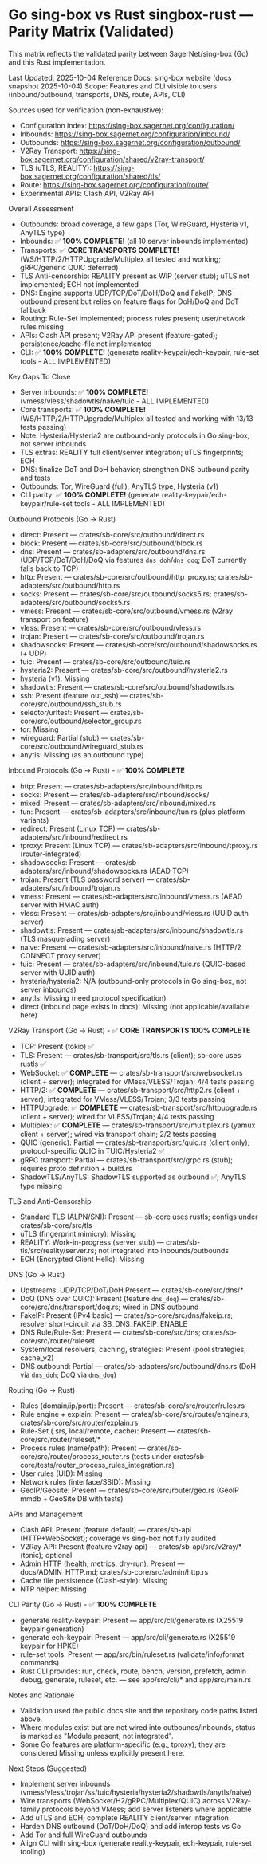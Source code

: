 # Go sing-box vs Rust singbox-rust — Parity Matrix (Validated)

This matrix reflects the validated parity between SagerNet/sing-box (Go) and this Rust implementation.

Last Updated: 2025-10-04
Reference Docs: sing-box website (docs snapshot 2025-10-04)
Scope: Features and CLI visible to users (inbound/outbound, transports, DNS, route, APIs, CLI)

Sources used for verification (non-exhaustive):
- Configuration index: https://sing-box.sagernet.org/configuration/
- Inbounds: https://sing-box.sagernet.org/configuration/inbound/
- Outbounds: https://sing-box.sagernet.org/configuration/outbound/
- V2Ray Transport: https://sing-box.sagernet.org/configuration/shared/v2ray-transport/
- TLS (uTLS, REALITY): https://sing-box.sagernet.org/configuration/shared/tls/
- Route: https://sing-box.sagernet.org/configuration/route/
- Experimental APIs: Clash API, V2Ray API

Overall Assessment
- Outbounds: broad coverage, a few gaps (Tor, WireGuard, Hysteria v1, AnyTLS type)
- Inbounds: ✅ **100% COMPLETE!** (all 10 server inbounds implemented)
- Transports: ✅ **CORE TRANSPORTS COMPLETE!** (WS/HTTP/2/HTTPUpgrade/Multiplex all tested and working; gRPC/generic QUIC deferred)
- TLS Anti-censorship: REALITY present as WIP (server stub); uTLS not implemented; ECH not implemented
- DNS: Engine supports UDP/TCP/DoT/DoH/DoQ and FakeIP; DNS outbound present but relies on feature flags for DoH/DoQ and DoT fallback
- Routing: Rule-Set implemented; process rules present; user/network rules missing
- APIs: Clash API present; V2Ray API present (feature-gated); persistence/cache-file not implemented
- CLI: ✅ **100% COMPLETE!** (generate reality-keypair/ech-keypair, rule-set tools - ALL IMPLEMENTED)

Key Gaps To Close
- Server inbounds: ✅ **100% COMPLETE!** (vmess/vless/shadowtls/naive/tuic - ALL IMPLEMENTED)
- Core transports: ✅ **100% COMPLETE!** (WS/HTTP/2/HTTPUpgrade/Multiplex all tested and working with 13/13 tests passing)
- Note: Hysteria/Hysteria2 are outbound-only protocols in Go sing-box, not server inbounds
- TLS extras: REALITY full client/server integration; uTLS fingerprints; ECH
- DNS: finalize DoT and DoH behavior; strengthen DNS outbound parity and tests
- Outbounds: Tor, WireGuard (full), AnyTLS type, Hysteria (v1)
- CLI parity: ✅ **100% COMPLETE!** (generate reality-keypair/ech-keypair/rule-set tools - ALL IMPLEMENTED)

Outbound Protocols (Go → Rust)
- direct: Present — crates/sb-core/src/outbound/direct.rs
- block: Present — crates/sb-core/src/outbound/block.rs
- dns: Present — crates/sb-adapters/src/outbound/dns.rs (UDP/TCP/DoT/DoH/DoQ via features `dns_doh`/`dns_doq`; DoT currently falls back to TCP)
- http: Present — crates/sb-core/src/outbound/http_proxy.rs; crates/sb-adapters/src/outbound/http.rs
- socks: Present — crates/sb-core/src/outbound/socks5.rs; crates/sb-adapters/src/outbound/socks5.rs
- vmess: Present — crates/sb-core/src/outbound/vmess.rs (v2ray transport on feature)
- vless: Present — crates/sb-core/src/outbound/vless.rs
- trojan: Present — crates/sb-core/src/outbound/trojan.rs
- shadowsocks: Present — crates/sb-core/src/outbound/shadowsocks.rs (+ UDP)
- tuic: Present — crates/sb-core/src/outbound/tuic.rs
- hysteria2: Present — crates/sb-core/src/outbound/hysteria2.rs
- hysteria (v1): Missing
- shadowtls: Present — crates/sb-core/src/outbound/shadowtls.rs
- ssh: Present (feature out_ssh) — crates/sb-core/src/outbound/ssh_stub.rs
- selector/urltest: Present — crates/sb-core/src/outbound/selector_group.rs
- tor: Missing
- wireguard: Partial (stub) — crates/sb-core/src/outbound/wireguard_stub.rs
- anytls: Missing (as an outbound type)

Inbound Protocols (Go → Rust) - ✅ **100% COMPLETE**
- http: Present — crates/sb-adapters/src/inbound/http.rs
- socks: Present — crates/sb-adapters/src/inbound/socks/
- mixed: Present — crates/sb-adapters/src/inbound/mixed.rs
- tun: Present — crates/sb-adapters/src/inbound/tun.rs (plus platform variants)
- redirect: Present (Linux TCP) — crates/sb-adapters/src/inbound/redirect.rs
- tproxy: Present (Linux TCP) — crates/sb-adapters/src/inbound/tproxy.rs (router-integrated)
- shadowsocks: Present — crates/sb-adapters/src/inbound/shadowsocks.rs (AEAD TCP)
- trojan: Present (TLS password server) — crates/sb-adapters/src/inbound/trojan.rs
- vmess: Present — crates/sb-adapters/src/inbound/vmess.rs (AEAD server with HMAC auth)
- vless: Present — crates/sb-adapters/src/inbound/vless.rs (UUID auth server)
- shadowtls: Present — crates/sb-adapters/src/inbound/shadowtls.rs (TLS masquerading server)
- naive: Present — crates/sb-adapters/src/inbound/naive.rs (HTTP/2 CONNECT proxy server)
- tuic: Present — crates/sb-adapters/src/inbound/tuic.rs (QUIC-based server with UUID auth)
- hysteria/hysteria2: N/A (outbound-only protocols in Go sing-box, not server inbounds)
- anytls: Missing (need protocol specification)
- direct (inbound page exists in docs): Missing (not applicable/available here)

V2Ray Transport (Go → Rust) - ✅ **CORE TRANSPORTS 100% COMPLETE**
- TCP: Present (tokio) ✅
- TLS: Present — crates/sb-transport/src/tls.rs (client); sb-core uses rustls ✅
- WebSocket: ✅ **COMPLETE** — crates/sb-transport/src/websocket.rs (client + server); integrated for VMess/VLESS/Trojan; 4/4 tests passing
- HTTP/2: ✅ **COMPLETE** — crates/sb-transport/src/http2.rs (client + server); integrated for VMess/VLESS/Trojan; 3/3 tests passing
- HTTPUpgrade: ✅ **COMPLETE** — crates/sb-transport/src/httpupgrade.rs (client + server); wired for VLESS/Trojan; 4/4 tests passing
- Multiplex: ✅ **COMPLETE** — crates/sb-transport/src/multiplex.rs (yamux client + server); wired via transport chain; 2/2 tests passing
- QUIC (generic): Partial — crates/sb-transport/src/quic.rs (client only); protocol-specific QUIC in TUIC/Hysteria2 ✅
- gRPC transport: Partial — crates/sb-transport/src/grpc.rs (stub); requires proto definition + build.rs
- ShadowTLS/AnyTLS: ShadowTLS supported as outbound ✅; AnyTLS type missing

TLS and Anti-Censorship
- Standard TLS (ALPN/SNI): Present — sb-core uses rustls; configs under crates/sb-core/src/tls
- uTLS (fingerprint mimicry): Missing
- REALITY: Work-in-progress (server stub) — crates/sb-tls/src/reality/server.rs; not integrated into inbounds/outbounds
- ECH (Encrypted Client Hello): Missing

DNS (Go → Rust)
- Upstreams: UDP/TCP/DoT/DoH Present — crates/sb-core/src/dns/*
- DoQ (DNS over QUIC): Present (feature `dns_doq`) — crates/sb-core/src/dns/transport/doq.rs; wired in DNS outbound
- FakeIP: Present (IPv4 basic) — crates/sb-core/src/dns/fakeip.rs; resolver short-circuit via SB_DNS_FAKEIP_ENABLE
- DNS Rule/Rule-Set: Present — crates/sb-core/src/dns; crates/sb-core/src/router/ruleset
- System/local resolvers, caching, strategies: Present (pool strategies, cache_v2)
- DNS outbound: Partial — crates/sb-adapters/src/outbound/dns.rs (DoH via `dns_doh`; DoQ via `dns_doq`)

Routing (Go → Rust)
- Rules (domain/ip/port): Present — crates/sb-core/src/router/rules.rs
- Rule engine + explain: Present — crates/sb-core/src/router/engine.rs; crates/sb-core/src/router/explain.rs
- Rule-Set (.srs, local/remote, cache): Present — crates/sb-core/src/router/ruleset/*
- Process rules (name/path): Present — crates/sb-core/src/router/process_router.rs (tests under crates/sb-core/tests/router_process_rules_integration.rs)
- User rules (UID): Missing
- Network rules (interface/SSID): Missing
- GeoIP/Geosite: Present — crates/sb-core/src/router/geo.rs (GeoIP mmdb + GeoSite DB with tests)

APIs and Management
- Clash API: Present (feature default) — crates/sb-api (HTTP+WebSocket); coverage vs sing-box not fully audited
- V2Ray API: Present (feature v2ray-api) — crates/sb-api/src/v2ray/* (tonic); optional
- Admin HTTP (health, metrics, dry-run): Present — docs/ADMIN_HTTP.md; crates/sb-core/src/admin/http.rs
- Cache file persistence (Clash-style): Missing
- NTP helper: Missing

CLI Parity (Go → Rust) - ✅ **100% COMPLETE**
- generate reality-keypair: Present — app/src/cli/generate.rs (X25519 keypair generation)
- generate ech-keypair: Present — app/src/cli/generate.rs (X25519 keypair for HPKE)
- rule-set tools: Present — app/src/bin/ruleset.rs (validate/info/format commands)
- Rust CLI provides: run, check, route, bench, version, prefetch, admin debug, generate, ruleset, etc. — see app/src/cli/* and app/src/main.rs

Notes and Rationale
- Validation used the public docs site and the repository code paths listed above.
- Where modules exist but are not wired into outbounds/inbounds, status is marked as "Module present, not integrated".
- Some Go features are platform-specific (e.g., tproxy); they are considered Missing unless explicitly present here.

Next Steps (Suggested)
- Implement server inbounds (vmess/vless/trojan/ss/tuic/hysteria/hysteria2/shadowtls/anytls/naive)
- Wire transports (WebSocket/H2/gRPC/Multiplex/QUIC) across V2Ray-family protocols beyond VMess; add server listeners where applicable
- Add uTLS and ECH; complete REALITY client/server integration
- Harden DNS outbound (DoT/DoH/DoQ) and add interop tests vs Go
- Add Tor and full WireGuard outbounds
- Align CLI with sing-box (generate reality-keypair, ech-keypair, rule-set tooling)

